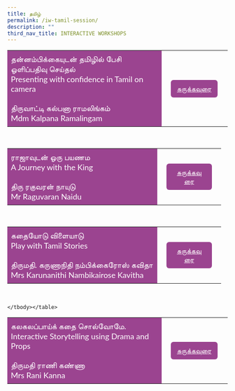 ```yaml
---
title: தமிழ்
permalink: /iw-tamil-session/
description: ""
third_nav_title: INTERACTIVE WORKSHOPS
---
```

<style>
    .btn1{
    font-size: 16px;
    font-family:Lato,sans-serif;
    background-color: #9b4490;
    padding: 10px 13px;
    margin: -5px 13px;
    border-radius: 6px;
    width: 60%;
    text-align: center;
    display:block;
    }
     .btn1:hover {
background-color: lightgrey;!important;
}
.content a {
margin-bottom:0rem;
text-decoration:none;
}
@media only screen and (max-width: 600px) {
    .btn1 {
      width:74%
    }
}
</style>

<table style="border-collapse: collapse;
  width: 100%;">
  <tbody><tr>
    <td style="border: none; width: 70%;
  text-align: left;padding: 8px;background-color:#9b4490;color:#fff;font-family:Lato,sans-serif;font-size: 18px;">தன்னம்பிக்கையுடன் தமிழில் பேசி ஒளிப்பதிவு செய்தல்<br>Presenting with confidence in Tamil on camera <br>
<br>திருவாட்டி கல்பனா ராமலிங்கம்<br>
Mdm Kalpana Ramalingam<br>
</td>
    <td style="border: none;
  text-align: left;padding: 8px;width: 30%;font-family:Lato,sans-serif;">
 <a href="/iw-tl-mdm-kalpana-ramalingam/" class="btn1" style="color:#fff;">சுருக்கவுரை</a>
</td>
    </tr>
</tbody></table>
<br>
<table style="border-collapse: collapse;
  width: 100%;">
  <tbody><tr>
    <td style="border: none; width: 70%;
  text-align: left;padding: 8px;background-color:#9b4490;color:#fff;font-family:Lato,sans-serif;font-size: 18px;">ராஜாவுடன் ஒரு பயணம<br>A Journey with the King<br><br>திரு ரகுவரன் நாயுடு<br>
Mr Raguvaran Naidu<br>
</td>
    <td style="border: none;
  text-align: left;padding: 8px;width: 30%;font-family:Lato,sans-serif;">
 <a href="/iw-tl-mr-raguvaran-naidu/" class="btn1" style="color:#fff;">சுருக்கவுரை</a>
</td>
    </tr>
</tbody></table>
<br>
<table style="border-collapse: collapse;
  width: 100%;">
  <tbody><tr>
    <td style="border: none; width: 70%;
  text-align: left;padding: 8px;background-color:#9b4490;color:#fff;font-family:Lato,sans-serif;font-size: 18px;">கதையோடு விளையாடு<br>Play with Tamil Stories <br><br>திருமதி. கருணாநிதி நம்பிக்கைரோஸ் கவிதா<br>
Mrs Karunanithi Nambikairose Kavitha<br>
</td>
    <td style="border: none;
  text-align: left;padding: 8px;width: 30%;font-family:Lato,sans-serif;">
 <a href="/iw-tl-mrs-karunanithi-nambikairose-kavitha/" class="btn1" style="color:#fff;">சுருக்கவுரை</a>
</td>
    </tr>
</tbody></table>
<br>
<table style="border-collapse: collapse;
  width: 100%;">
  <tbody><tr>
    <td style="border: none; width: 70%;
  text-align: left;padding: 8px;background-color:#9b4490;color:#fff;font-family:Lato,sans-serif;font-size: 18px;">கலகலப்பாய்க் கதை சொல்வோமே.<br>Interactive Storytelling using Drama and Props<br><br>திருமதி ராணி கண்ணா<br>
Mrs Rani Kanna<br>
</td>
    <td style="border: none;
  text-align: left;padding: 8px;width: 30%;font-family:Lato,sans-serif;">
 <a href="/iw-tl-mrs-rani-kanna/" class="btn1" style="color:#fff;">சுருக்கவுரை</a>
</td>
    </tr>
		
	</tbody></table>